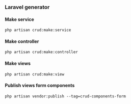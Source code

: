 ### Laravel generator

#### Make service
```
php artisan crud:make:service
```

#### Make controller
```
php artisan crud:make:controller
```

#### Make views
```
php artisan crud:make:view
```

#### Publish views form components
```
php artisan vendor:publish --tag=crud-components-form
```